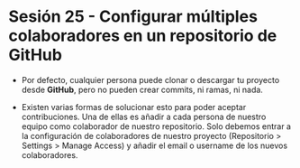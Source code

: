 # Sesión 25 - Configurar múltiples colaboradores en un repositorio de GitHub

* Por defecto, cualquier persona puede clonar o descargar tu proyecto desde **GitHub**, pero no pueden crear commits, ni ramas, ni nada.

* Existen varias formas de solucionar esto para poder aceptar contribuciones. Una de ellas es añadir a cada persona de nuestro equipo como colaborador de nuestro repositorio. Solo debemos entrar a la configuración de colaboradores de nuestro proyecto (Repositorio > Settings > Manage Access) y añadir el email o username de los nuevos colaboradores.
